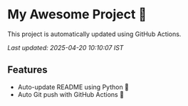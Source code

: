 # My Awesome Project 🚀

This project is automatically updated using GitHub Actions.

_Last updated: 2025-04-20 10:10:07 IST_

## Features
- Auto-update README using Python 🐍
- Auto Git push with GitHub Actions 🤖
